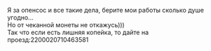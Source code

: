 Я за опенсос и все такие дела, берите мои работы сколько душе угодно...<br>
Но от чеканной монеты не откажусь)))<br>
Так что если есть лишняя копейка, то дайте на проезд:2200020710463581